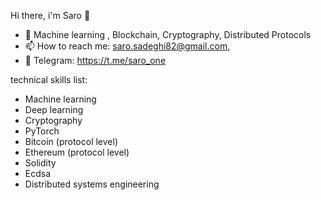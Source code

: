 Hi there, i'm Saro 👋
- 🔭 Machine learning , Blockchain, Cryptography, Distributed Protocols
- 📫 How to reach me: saro.sadeghi82@gmail.com,
- 💬 Telegram: https://t.me/saro_one

technical skills list:
- Machine learning
- Deep learning
- Cryptography
- PyTorch
- Bitcoin (protocol level)
- Ethereum (protocol level)
- Solidity
- Ecdsa
- Distributed systems engineering
